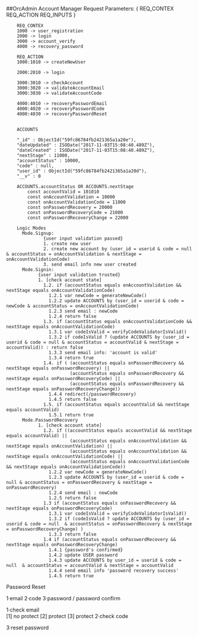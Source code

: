 ##OrcAdmin
        Account Manager
        Request Parameters: { REQ_CONTEX      REQ_ACTION      REQ_INPUTS }

        REQ_CONTEX
        1000 -> user_registration
        2000 -> login
        3000 -> account_verify
        4000 -> recovery_password

        REQ_ACTION
        1000:1010 -> createNewUser

        2000:2010 -> login

        3000:3010 -> checkAccount
        3000:3020 -> validateAccountEmail
        3000:3030 -> validateAccountCode

        4000:4010 -> recoveryPasswordEmail
        4000:4020 -> recoveryPasswordCode
        4000:4030 -> recoveryPasswordReset


        ACCOUNTS 
        
        "_id" : ObjectId("59fc86784fb2421365a1a20e"),
        "dateUpdated" : ISODate("2017-11-03T15:08:40.489Z"),
        "dateCreated" : ISODate("2017-11-03T15:08:40.489Z"),
        "nextStage" : 11000,
        "accountStatus" : 10000,
        "code" : null,
        "user_id" : ObjectId("59fc86784fb2421365a1a20d"),
        "__v" : 0
       
        ACCOUNTS.accountStatus OR ACCOUNTS.nextStage
            const accountValid = 101010
            const onAccountValidation = 10000
            const onAccountValidationCode = 11000
            const onPasswordRecovery = 20000
            const onPasswordRecoveryCode = 21000
            const onPasswordRecoveryChange = 22000

        Logic Modes
          Mode.Signup: 
                  {user input validation passed}
                  1. create new user 
                  2. create new account by (user_id = userid & code = null  & accountStatus = onAccountValidation & nextStage = onAccountValidationCode)
                  3. send email info new user created
          Mode.Signin: 
                {user input validation trusted}
                1. [check account state] 
                  1.2. if (accountStatus equals onAccountValidation && nextStage equals onAccountValidationCode) 
                    1.2.1 var newCode = generateNewCode()
                    1.2.2 update ACCOUNTS by (user_id = userid & code = newCode & accountStatus = onAccountValidationCode) 
                    1.2.3 send email : newCode
                    1.2.4 return false
                  1.3. if (accountStatus equals onAccountValidationCode && nextStage equals onAccountValidationCode)
                    1.3.1 var codeIsValid = verifyCodeValidatorIsValid()
                    1.3.2 if codeIsValid ? (update ACCOUNTS by (user_id = userid & code = null & accountStatus = accountValid & nextStage = accountValid)) : return false
                    1.3.3 send email info: 'account is valid'
                    1.3.4 return true
                  1.4. if ( (accountStatus equals onPasswordRecovery && nextStage equals onPasswordRecovery) || 
                            (accountStatus equals onPasswordRecovery && nextStage equals onPasswordRecoveryCode) ||
                            (accountStatus equals onPasswordRecovery && nextStage equals onPasswordRecoveryChange))          
                    1.4.4 redirect(/passwordRecovery)        
                    1.4.5 return false
                  1.5. if (accountStatus equals accountValid && nextStage equals accountValid)
                    1.5.1 return true
          Mode.PasswordRecovery
                1. [check account state]
                  1.2. if ((accountStatus equals accountValid && nextStage equals accountValid) || 
                            (accountStatus equals onAccountValidation && nextStage equals onAccountValidation) || 
                            (accountStatus equals onAccountValidation && nextStage equals onAccountValidationCode) || 
                            (accountStatus equals onAccountValidationCode && nextStage equals onAccountValidationCode))
                    1.2.2 var newCode = generateNewCode()
                    1.2.3 update ACCOUNTS by (user_id = userid & code = null & accountStatus = onPasswordRecovery & nextStage = onPasswordRecovery)
                    1.2.4 send email : newCode
                    1.2.5 return false
                  1.3 if (accountStatus equals onPasswordRecovery && nextStage equals onPasswordRecoveryCode)
                    1.3.1 var codeIsValid = verifyCodeValidatorIsValid()
                    1.3.2 if (codeIsValid ? update ACCOUNTS by (user_id = userid & code = null  & accountStatus = onPasswordRecovery & nextStage = onPasswordRecoveryChange) )
                    1.3.3 return false
                  1.4 if (accountStatus equals onPasswordRecovery && nextStage equals onPasswordRecoveryChange)
                    1.4.1 {password's confirmed}
                    1.4.2 update USER password 
                    1.4.3 update ACCOUNTS by user_id = userid & code = null  & accountStatus = accountValid & nextStage = accountValid
                    1.4.4 send email info 'password recovery success'
                    1.4.5 return true         





Password Reset

  1·email
  2·code
  3·password / password confirm           

  1·check email                            
    [1] no protect
    [2] protect
    [3] protect
  2·check code

  3·reset password

